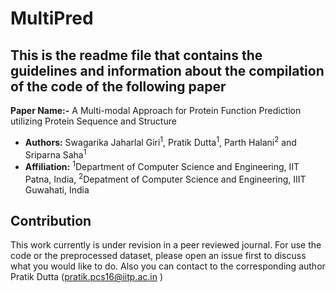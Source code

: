 # MultiPred

## This is the readme file that contains the guidelines and information about the compilation of the code of the following paper

**Paper Name:-** A Multi-modal Approach for Protein Function Prediction utilizing Protein Sequence and Structure

 

- **Authors:** Swagarika Jaharlal Giri<sup>1</sup>, Pratik Dutta<sup>1</sup>, Parth Halani<sup>2</sup> and Sriparna Saha<sup>1</sup>
- **Affiliation:** <sup>1</sup>Department of Computer Science and Engineering, IIT Patna, India, <sup>2</sup>Depatment of Computer Science and Engineering, IIIT Guwahati, India


## Contribution
This work currently is under revision in a peer reviewed journal. For use the code or the preprocessed dataset, please open an issue first to discuss what you would like to do. Also you can contact to the corresponding author Pratik Dutta (pratik.pcs16@iitp.ac.in )
